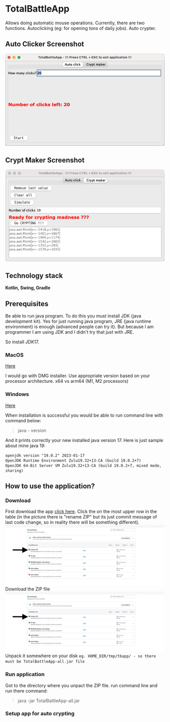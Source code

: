 # TotalBattleApp
Allows doing automatic mouse operations. Currently, there are two functions. Autoclicking (eg: for opening tons of daily jobs). Auto crypter.

## Auto Clicker Screenshot
![Alt text](pic/auto-clicker.png)

## Crypt Maker Screenshot
![Alt text](pic/crypter.png)

## Technology stack
**Kotlin, Swing, Gradle** 

## Prerequisites
Be able to run java program. To do this you must install JDK (java development kit). Yes for just running java program, JRE (java runtime environment) is enough (advanced people can try it). But because I am programmer I am using JDK and I didn't try that just with JRE.

So install JDK17. 

### MacOS

[Here](https://www.oracle.com/java/technologies/downloads/#jdk17-mac)

I would go with DMG installer. Use appropriate version based on your processor architecture. x64 vs arm64 (M1, M2 processors)

### Windows
[Here](https://www.oracle.com/java/technologies/downloads/#jdk17-windows)

When installation is successful you would be able to run command line with command below:
> java - version

And it prints correctly your new installed java version 17. Here is just sample about mine java 19:
```
openjdk version "19.0.2" 2023-01-17
OpenJDK Runtime Environment Zulu19.32+13-CA (build 19.0.2+7)
OpenJDK 64-Bit Server VM Zulu19.32+13-CA (build 19.0.2+7, mixed mode, sharing)
```


## How to use the application?
### Download
First download the app [click here](https://github.com/wondris009/auto-clicker/actions). Click the on the most upper row in the table (in the picture there is "rename ZIP" but its just commit message of last code change, so in reality there will be something different).
![Alt text](pic/down1.jpeg)
Download the ZIP file
![Alt text](pic/down2.jpeg)
Unpack it somewhere on your disk `eg. HOME_DIR/tmp/tbapp/ - so there must be TotalBattleApp-all.jar file`

### Run application
Got to the directory where you unpact the ZIP file. run command line and run there command:
> java -jar TotalBattleApp-all.jar

### Setup app for auto crypting